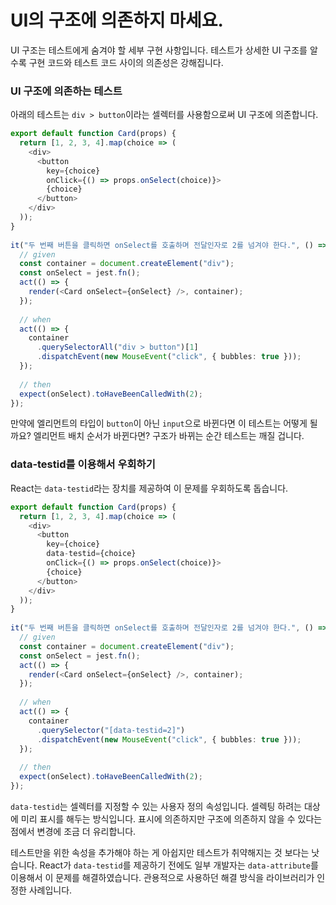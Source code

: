 # UI의 구조에 의존하지 마세요.

UI 구조는 테스트에게 숨겨야 할 세부 구현 사항입니다. 테스트가 상세한 UI 구조를 알수록 구현 코드와 테스트 코드 사이의 의존성은 강해집니다.

### UI 구조에 의존하는 테스트

아래의 테스트는 `div > button`이라는 셀렉터를 사용함으로써 UI 구조에 의존합니다.

```typescript
export default function Card(props) {
  return [1, 2, 3, 4].map(choice => (
    <div>
      <button
        key={choice}
        onClick={() => props.onSelect(choice)}>
        {choice}
      </button>
    </div>
  ));
}
 
it("두 번째 버튼을 클릭하면 onSelect를 호출하며 전달인자로 2를 넘겨야 한다.", () => {
  // given
  const container = document.createElement("div");
  const onSelect = jest.fn();
  act(() => {
    render(<Card onSelect={onSelect} />, container);
  });
 
  // when
  act(() => {
    container
      .querySelectorAll("div > button")[1]
      .dispatchEvent(new MouseEvent("click", { bubbles: true }));
  });
 
  // then
  expect(onSelect).toHaveBeenCalledWith(2);
});
```

만약에 엘리먼트의 타입이 `button`이 아닌 `input`으로 바뀐다면 이 테스트는 어떻게 될까요? 엘리먼트 배치 순서가 바뀐다면? 구조가 바뀌는 순간 테스트는 깨질 겁니다.

### data-testid를 이용해서 우회하기

React는 `data-testid`라는 장치를 제공하여 이 문제를 우회하도록 돕습니다.

```typescript
export default function Card(props) {
  return [1, 2, 3, 4].map(choice => (
    <div>
      <button
        key={choice}
        data-testid={choice}
        onClick={() => props.onSelect(choice)}>
        {choice}
      </button>
    </div>
  ));
}
 
it("두 번째 버튼을 클릭하면 onSelect를 호출하며 전달인자로 2를 넘겨야 한다.", () => {
  // given
  const container = document.createElement("div");
  const onSelect = jest.fn();
  act(() => {
    render(<Card onSelect={onSelect} />, container);
  });
 
  // when
  act(() => {
    container
      .querySelector("[data-testid=2]")
      .dispatchEvent(new MouseEvent("click", { bubbles: true }));
  });
 
  // then
  expect(onSelect).toHaveBeenCalledWith(2);
});
```

`data-testid`는 셀렉터를 지정할 수 있는 사용자 정의 속성입니다. 셀렉팅 하려는 대상에 미리 표시를 해두는 방식입니다. 표시에 의존하지만 구조에 의존하지 않을 수 있다는 점에서 변경에 조금 더 유리합니다.

테스트만을 위한 속성을 추가해야 하는 게 아쉽지만 테스트가 취약해지는 것 보다는 낫습니다. React가 `data-testid`를 제공하기 전에도 일부 개발자는 `data-attribute`를 이용해서 이 문제를 해결하였습니다. 관용적으로 사용하던 해결 방식을 라이브러리가 인정한 사례입니다.